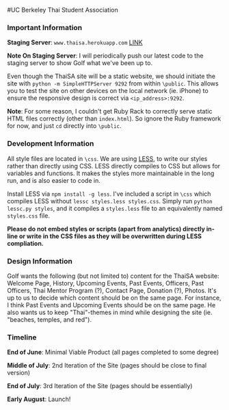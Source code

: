#UC Berkeley Thai Student Association

### Important Information


__Staging Server__: `www.thaisa.herokuapp.com` [LINK](http://thaisa.herokuapp.com)

__Note On Staging Server__: I will periodically push our latest code to the staging server to show Golf what we've been up to.

Even though the ThaiSA site will be a static website, we should initiate the site with `python -m SimpleHTTPServer 9292` from within `\public`. This allows you to test the site on other devices on the local network (ie. iPhone) to ensure the responsive design is correct via `<ip_address>:9292`. 

__Note__: For some reason, I couldn't get Ruby Rack to correctly serve static HTML files correctly (other than `index.html`). So ignore the Ruby framework for now, and just `cd` directly into `\public`. 


### Development Information 


All style files are located in `\css`. We are using [LESS](http://lesscss.org/), to write our styles rather than directly using CSS. LESS directly compiles to CSS but allows for variables and functions. It makes the styles more maintainable in the long run, and is also easier to code in. 

Install LESS via `npm install -g less`. I've included a script in `\css` which compiles LESS without `lessc styles.less styles.css`. Simply run `python lessc.py styles`, and it compiles a `styles.less` file to an equivalently named `styles.css` file. 

__Please do not embed styles or scripts (apart from analytics) directly in-line or write in the CSS files as they will be overwritten during LESS compliation.__


### Design Information 

Golf wants the following (but not limited to) content for the ThaiSA website: Welcome Page, History, Upcoming Events, Past Events, Officers, Past Officers, Thai Mentor Program (?), Contact Page, Donation (?), Photos. It's up to us to decide which content should be on the same page. For instance, I think Past Events and Upcoming Events should be on the same page. He also wants us to keep "Thai"-themes in mind while designing the site (ie. "beaches, temples, and red"). 

### Timeline

__End of June__: Minimal Viable Product (all pages completed to some degree)

__Middle of July__: 2nd Iteration of the Site (pages should be close to final version)

__End of July__: 3rd Iteration of the Site (pages should be essentially)

__Early August__: Launch!
